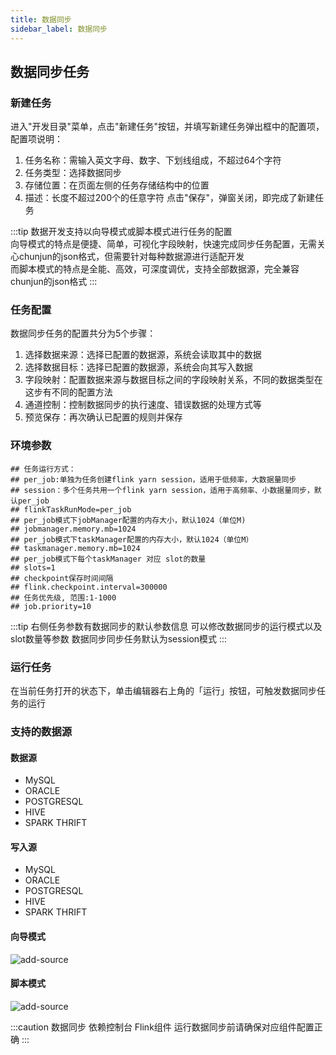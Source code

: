 ```yaml
---
title: 数据同步
sidebar_label: 数据同步
---
```


## 数据同步任务
### 新建任务
进入"开发目录"菜单，点击"新建任务"按钮，并填写新建任务弹出框中的配置项，配置项说明：
1. 任务名称：需输入英文字母、数字、下划线组成，不超过64个字符
2. 任务类型：选择数据同步
3. 存储位置：在页面左侧的任务存储结构中的位置
4. 描述：长度不超过200个的任意字符
   点击"保存"，弹窗关闭，即完成了新建任务

:::tip
   数据开发支持以向导模式或脚本模式进行任务的配置  
   向导模式的特点是便捷、简单，可视化字段映射，快速完成同步任务配置，无需关心chunjun的json格式，但需要针对每种数据源进行适配开发  
   而脚本模式的特点是全能、高效，可深度调优，支持全部数据源，完全兼容chunjun的json格式
:::
### 任务配置
数据同步任务的配置共分为5个步骤：
1. 选择数据来源：选择已配置的数据源，系统会读取其中的数据
2. 选择数据目标：选择已配置的数据源，系统会向其写入数据
3. 字段映射：配置数据来源与数据目标之间的字段映射关系，不同的数据类型在这步有不同的配置方法
4. 通道控制：控制数据同步的执行速度、错误数据的处理方式等
5. 预览保存：再次确认已配置的规则并保存

### 环境参数
```properties
## 任务运行方式：
## per_job:单独为任务创建flink yarn session，适用于低频率，大数据量同步
## session：多个任务共用一个flink yarn session，适用于高频率、小数据量同步，默认per_job
## flinkTaskRunMode=per_job
## per_job模式下jobManager配置的内存大小，默认1024（单位M)
## jobmanager.memory.mb=1024
## per_job模式下taskManager配置的内存大小，默认1024（单位M）
## taskmanager.memory.mb=1024
## per_job模式下每个taskManager 对应 slot的数量
## slots=1
## checkpoint保存时间间隔
## flink.checkpoint.interval=300000
## 任务优先级, 范围:1-1000
## job.priority=10
```

:::tip
右侧任务参数有数据同步的默认参数信息 可以修改数据同步的运行模式以及slot数量等参数 数据同步同步任务默认为session模式
:::

### 运行任务
在当前任务打开的状态下，单击编辑器右上角的「运行」按钮，可触发数据同步任务的运行

### 支持的数据源

#### 数据源
* MySQL
* ORACLE
* POSTGRESQL
* HIVE
* SPARK THRIFT

#### 写入源
* MySQL
* ORACLE
* POSTGRESQL
* HIVE
* SPARK THRIFT

#### 向导模式
![add-source](/img/readme/sync.png)
#### 脚本模式
![add-source](/img/readme/sync-json.png)

:::caution
数据同步 依赖控制台 Flink组件 运行数据同步前请确保对应组件配置正确
:::